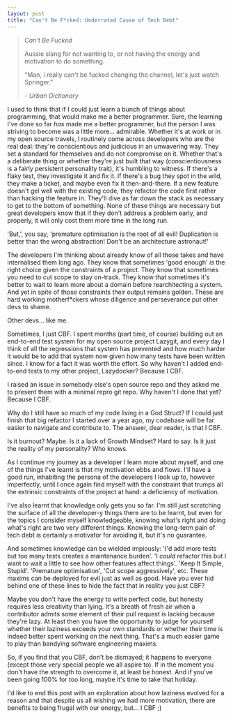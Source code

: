 ```yaml
---
layout: post
title: "Can't Be F*cked: Underrated Cause of Tech Debt"
---
```


> _Can't Be Fucked_ 
>
> Aussie slang for not wanting to, or not having the energy and motivation to do something. 
>
> "Man, i really can't be fucked changing the channel, let's just watch Springer." 
>
> _- Urban Dictionary_

I used to think that if I could just learn a bunch of things about programming, that would make me a better programmer. Sure, the learning I've done so far _has_ made me a better programmer, but the person I was striving to become was a little more... admirable. Whether it's at work or in my open source travels, I routinely come across developers who are the real deal: they're conscientious and judicious in an unwavering way. They set a standard for themselves and do not compromise on it. Whether that's a deliberate thing or whether they're just built that way (conscientiousness is a fairly persistent personality trait), it's humbling to witness. If there's a flaky test, they investigate it and fix it. If there's a bug they spot in the wild, they make a ticket, and maybe even fix it then-and-there. If a new feature doesn't gel well with the existing code, they refactor the code first rather than hacking the feature in. They'll dive as far down the stack as necessary to get to the bottom of something. None of these things are necessary but great developers know that if they don't address a problem early, and properly, it will only cost them more time in the long run.

'But,', you say, 'premature optimisation is the root of all evil! Duplication is better than the wrong abstraction! Don't be an architecture astronaut!'

The developers I'm thinking about already know of all those takes and have internalised them long ago. They know that sometimes 'good enough' _is_ the right choice given the constraints of a project. They know that sometimes you need to cut scope to stay on-track. They know that sometimes it's better to wait to learn more about a domain before rearchitecting a system. And yet in spite of those constraints their output remains golden. These are hard working motherf*ckers whose diligence and perseverance put other devs to shame.

Other devs... like me.

Sometimes, I just CBF. I spent months (part time, of course) building out an end-to-end test system for my open source project Lazygit, and every day I think of all the regressions that system has prevented and how much harder it would be to add that system now given how many tests have been written since. I know for a fact it was worth the effort. So why haven't I added end-to-end tests to my other project, Lazydocker? Because I CBF.

I raised an issue in somebody else's open source repo and they asked me to present them with a minimal repro git repo. Why haven't I done that yet? Because I CBF.

Why do I still have so much of my code living in a God Struct? If I could just finish that big refactor I started over a year ago, my codebase will be far easier to navigate and contribute to. The answer, dear reader, is that I CBF.

Is it burnout? Maybe. Is it a lack of Growth Mindset? Hard to say. Is it just the reality of my personality? Who knows.

As I continue my journey as a developer I learn more about myself, and one of the things I've learnt is that my motivation ebbs and flows. I'll have a good run, inhabiting the persona of the developers I look up to, however imperfectly, until I once again find myself with the constraint that trumps all the extrinsic constraints of the project at hand: a deficiency of motivation.

I've also learnt that knowledge only gets you so far. I'm still just scratching the surface of all the developer-y things there are to be learnt, but even for the topics I consider myself knowledgeable, knowing what's right and doing what's right are two very different things. Knowing the long-term pain of tech debt is certainly a motivator for avoiding it, but it's no guarantee.

And sometimes knowledge can be wielded impiously: 'I'd add more tests but too many tests creates a maintenance burden'. 'I _could_ refactor this but I want to wait a little to see how other features affect things'. 'Keep It Simple, Stupid'. 'Premature optimisation', 'Cut scope aggressively', etc. These maxims can be deployed for evil just as well as good. Have you ever hid behind one of these lines to hide the fact that in reality you just CBF?

Maybe you don't have the energy to write perfect code, but honesty requires less creativity than lying. It's a breath of fresh air when a contributor admits some element of their pull request is lacking because they're lazy. At least then you have the opportunity to judge for yourself whether their laziness exceeds your own standards or whether their time is indeed better spent working on the next thing. That's a much easier game to play than bandying software engineering maxims.

So, if you find that you CBF, don't be dismayed; it happens to everyone (except those very special people we all aspire to). If in the moment you don't have the strength to overcome it, at least be honest. And if you've been going 100% for too long, maybe it's time to take that holiday.

I'd like to end this post with an exploration about how laziness evolved for a reason and that despite us all wishing we had more motivation, there are benefits to being frugal with our energy, but... I CBF ;)
